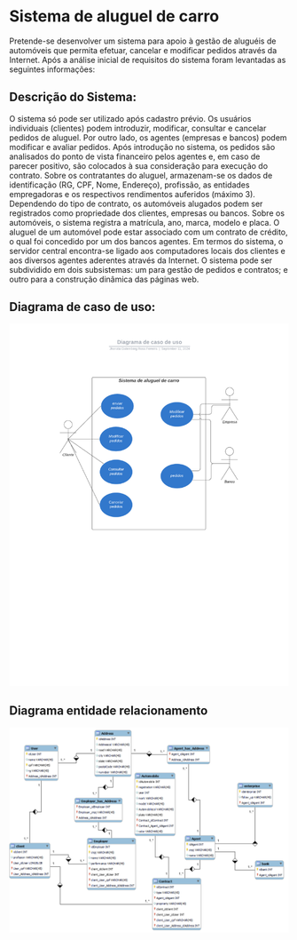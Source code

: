 # Sistema de aluguel de carro

Pretende-se desenvolver um sistema para apoio à gestão de aluguéis de automóveis que
permita efetuar, cancelar e modificar pedidos através da Internet. Após a análise inicial
de requisitos do sistema foram levantadas as seguintes informações:

## Descrição do Sistema:

O sistema só pode ser utilizado após cadastro prévio.
Os usuários individuais (clientes) podem introduzir, modificar, consultar e cancelar
pedidos de aluguel. Por outro lado, os agentes (empresas e bancos) podem modificar e
avaliar pedidos.
Após introdução no sistema, os pedidos são analisados do ponto de vista financeiro
pelos agentes e, em caso de parecer positivo, são colocados à sua consideração para
execução do contrato.
Sobre os contratantes do aluguel, armazenam-se os dados de identificação (RG, CPF,
Nome, Endereço), profissão, as entidades empregadoras e os respectivos rendimentos
auferidos (máximo 3).
Dependendo do tipo de contrato, os automóveis alugados podem ser registrados como
propriedade dos clientes, empresas ou bancos.
Sobre os automóveis, o sistema registra a matrícula, ano, marca, modelo e placa.
O aluguel de um automóvel pode estar associado com um contrato de crédito, o qual foi
concedido por um dos bancos agentes.
Em termos do sistema, o servidor central encontra-se ligado aos computadores locais
dos clientes e aos diversos agentes aderentes através da Internet.
O sistema pode ser subdividido em dois subsistemas: um para gestão de pedidos e
contratos; e outro para a construção dinâmica das páginas web.


## Diagrama de caso de uso:
 <img src="documents/img/Diagrama de caso de uso.png" alt="Arquitetura"/>


 ## Diagrama entidade relacionamento
 <img src="documents/img/DiagramaDatabase.png">


